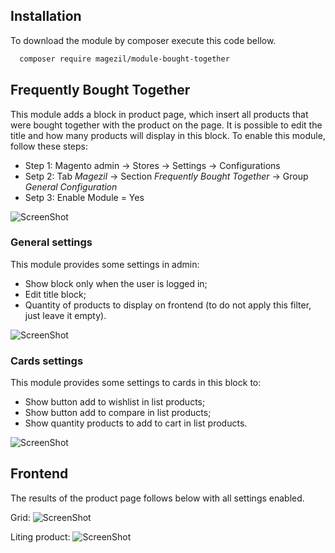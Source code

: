 ## Installation

To download the module by composer execute this code bellow.

```sh
  composer require magezil/module-bought-together
```

## Frequently Bought Together

This module adds a block in product page, which insert all products that were bought together with the product on the page. It is possible to edit the title and how many products will display in this block. To enable this module, follow these steps:
  - Step 1: Magento admin -> Stores -> Settings -> Configurations
  - Setp 2: Tab _Magezil_ -> Section _Frequently Bought Together_ -> Group _General Configuration_
  - Setp 3: Enable Module = Yes

![ScreenShot](https://github.com/santanaluc94/CustomModules_BoughtTogether/blob/master/Readme/magezil-module.jpg)

### General settings

This module provides some settings in admin:
  - Show block only when the user is logged in;
  - Edit title block;
  - Quantity of products to display on frontend (to do not apply this filter, just leave it empty).

![ScreenShot](https://github.com/santanaluc94/Magezil_BoughtTogether/blob/master/Readme/general-settings.jpg)

### Cards settings

This module provides some settings to cards in this block to:
  - Show button add to wishlist in list products;
  - Show button add to compare in list products;
  - Show quantity products to add to cart in list products.

![ScreenShot](https://github.com/santanaluc94/Magezil_BoughtTogether/blob/master/Readme/cards-settings.jpg)

## Frontend

The results of the product page follows below with all settings enabled.

Grid:
![ScreenShot](https://github.com/santanaluc94/Magezil_BoughtTogether/blob/master/Readme/block-frontend.jpg)

Liting product:
![ScreenShot](https://github.com/santanaluc94/Magezil_BoughtTogether/blob/master/Readme/listing-product.jpg)

